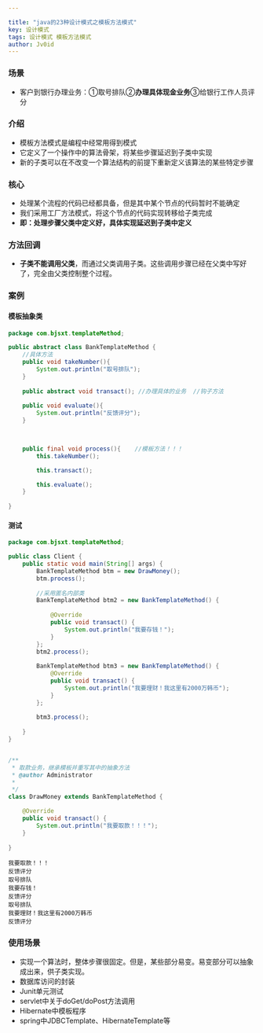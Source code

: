 ```yaml
---

title: "java的23种设计模式之模板方法模式"
key: 设计模式
tags: 设计模式 模板方法模式
author: Jv0id
---
```




### 场景

- 客户到银行办理业务：①取号排队②**办理具体现金业务**③给银行工作人员评分



### 介绍

- 模板方法模式是编程中经常用得到模式
- 它定义了一个操作中的算法骨架，将某些步骤延迟到子类中实现
- 新的子类可以在不改变一个算法结构的前提下重新定义该算法的某些特定步骤



### 核心

- 处理某个流程的代码已经都具备，但是其中某个节点的代码暂时不能确定
- 我们采用工厂方法模式，将这个节点的代码实现转移给子类完成
- **即：处理步骤父类中定义好，具体实现延迟到子类中定义**



### 方法回调

- **子类不能调用父类**，而通过父类调用子类。这些调用步骤已经在父类中写好了，完全由父类控制整个过程。



### 案例

#### 模板抽象类

```java
package com.bjsxt.templateMethod;

public abstract class BankTemplateMethod {
	//具体方法
	public void takeNumber(){
		System.out.println("取号排队");
	}
	
	public abstract void transact(); //办理具体的业务	//钩子方法
	
	public void evaluate(){
		System.out.println("反馈评分");
	}
	


	public final void process(){	//模板方法！！！
		this.takeNumber();

		this.transact();

		this.evaluate();
	}
	
}

```



#### 测试

```java
package com.bjsxt.templateMethod;

public class Client {
	public static void main(String[] args) {
		BankTemplateMethod btm = new DrawMoney();
		btm.process();
		
		//采用匿名内部类
		BankTemplateMethod btm2 = new BankTemplateMethod() {
			
			@Override
			public void transact() {
				System.out.println("我要存钱！");
			}
		};
		btm2.process();
		
		BankTemplateMethod btm3 = new BankTemplateMethod() {
			@Override
			public void transact() {
				System.out.println("我要理财！我这里有2000万韩币");
			}
		};
		
		btm3.process();
		
	}
}


/**
 * 取款业务，继承模板并重写其中的抽象方法
 * @author Administrator
 *
 */
class DrawMoney extends BankTemplateMethod {

	@Override
	public void transact() {
		System.out.println("我要取款！！！");
	}
	
}

```

```
我要取款！！！
反馈评分
取号排队
我要存钱！
反馈评分
取号排队
我要理财！我这里有2000万韩币
反馈评分
```



### 使用场景

- 实现一个算法时，整体步骤很固定。但是，某些部分易变。易变部分可以抽象成出来，供子类实现。
- 数据库访问的封装
- Junit单元测试
- servlet中关于doGet/doPost方法调用
- Hibernate中模板程序
- spring中JDBCTemplate、HibernateTemplate等
